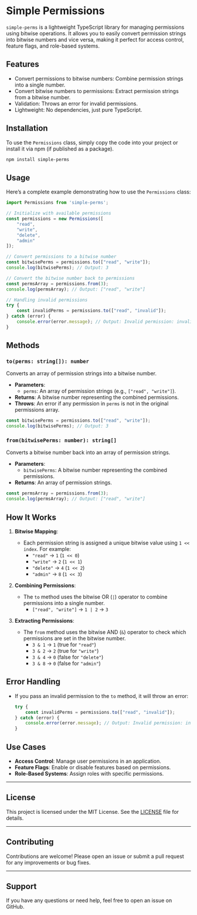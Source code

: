 # Simple Permissions

`simple-perms` is a lightweight TypeScript library for managing permissions using bitwise operations. It allows you to easily convert permission strings into bitwise numbers and vice versa, making it perfect for access control, feature flags, and role-based systems.

## Features

- Convert permissions to bitwise numbers: Combine permission strings into a single number.
- Convert bitwise numbers to permissions: Extract permission strings from a bitwise number.
- Validation: Throws an error for invalid permissions.
- Lightweight: No dependencies, just pure TypeScript.

## Installation

To use the `Permissions` class, simply copy the code into your project or install it via npm (if published as a package).

```bash
npm install simple-perms
```

## Usage

Here’s a complete example demonstrating how to use the `Permissions` class:

```typescript
import Permissions from 'simple-perms';

// Initialize with available permissions
const permissions = new Permissions([
    "read",
    "write",
    "delete",
    "admin"
]);

// Convert permissions to a bitwise number
const bitwisePerms = permissions.to(["read", "write"]);
console.log(bitwisePerms); // Output: 3

// Convert the bitwise number back to permissions
const permsArray = permissions.from(3);
console.log(permsArray); // Output: ["read", "write"]

// Handling invalid permissions
try {
    const invalidPerms = permissions.to(["read", "invalid"]);
} catch (error) {
    console.error(error.message); // Output: Invalid permission: invalid
}
```

## Methods

### `to(perms: string[]): number`

Converts an array of permission strings into a bitwise number.

- **Parameters**:
  - `perms`: An array of permission strings (e.g., `["read", "write"]`).
- **Returns**: A bitwise number representing the combined permissions.
- **Throws**: An error if any permission in `perms` is not in the original permissions array.

```typescript
const bitwisePerms = permissions.to(["read", "write"]);
console.log(bitwisePerms); // Output: 3
```

### `from(bitwisePerms: number): string[]`

Converts a bitwise number back into an array of permission strings.

- **Parameters**:
  - `bitwisePerms`: A bitwise number representing the combined permissions.
- **Returns**: An array of permission strings.

```typescript
const permsArray = permissions.from(3);
console.log(permsArray); // Output: ["read", "write"]
```

## How It Works

1. **Bitwise Mapping**:
   - Each permission string is assigned a unique bitwise value using `1 << index`. For example:
     - `"read"` → `1` (`1 << 0`)
     - `"write"` → `2` (`1 << 1`)
     - `"delete"` → `4` (`1 << 2`)
     - `"admin"` → `8` (`1 << 3`)

2. **Combining Permissions**:
   - The `to` method uses the bitwise OR (`|`) operator to combine permissions into a single number.
     - `["read", "write"]` → `1 | 2` → `3`

3. **Extracting Permissions**:
   - The `from` method uses the bitwise AND (`&`) operator to check which permissions are set in the bitwise number.
     - `3 & 1` → `1` (true for `"read"`)
     - `3 & 2` → `2` (true for `"write"`)
     - `3 & 4` → `0` (false for `"delete"`)
     - `3 & 8` → `0` (false for `"admin"`)

## Error Handling

- If you pass an invalid permission to the `to` method, it will throw an error:
  ```typescript
  try {
      const invalidPerms = permissions.to(["read", "invalid"]);
  } catch (error) {
      console.error(error.message); // Output: Invalid permission: invalid
  }
  ```

## Use Cases

- **Access Control**: Manage user permissions in an application.
- **Feature Flags**: Enable or disable features based on permissions.
- **Role-Based Systems**: Assign roles with specific permissions.

---

## License

This project is licensed under the MIT License. See the [LICENSE](LICENSE) file for details.

---

## Contributing

Contributions are welcome! Please open an issue or submit a pull request for any improvements or bug fixes.

---

## Support

If you have any questions or need help, feel free to open an issue on GitHub.
